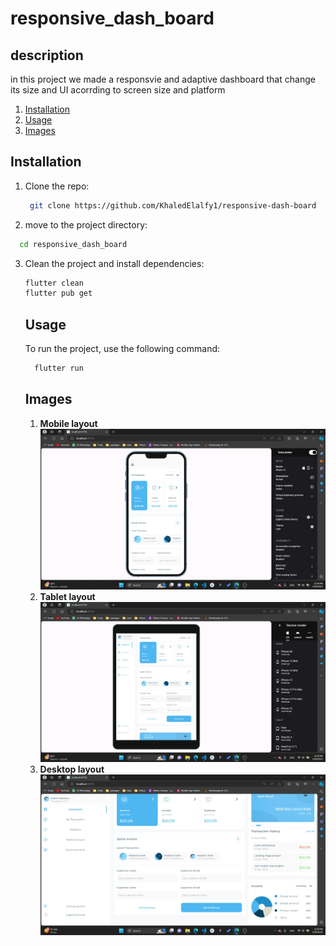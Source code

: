 # responsive_dash_board

## description
in this project we made a responsvie and adaptive dashboard that change its size and UI acorrding to screen size and platform

1. [Installation](#installation)
2. [Usage](#usage)
3. [Images](#images)

## Installation

1. Clone the repo:
   ``` sh
    git clone https://github.com/KhaledElalfy1/responsive-dash-board
   ```
2. move to the project directory:
  ``` sh
    cd responsive_dash_board
```

3. Clean the project and install dependencies:
   ``` sh
   flutter clean
   flutter pub get
   ```

   ## Usage
   To run the project, use the following command:
   ``` sh
     flutter run
   ```

   ## Images

   1. **Mobile layout**
        ![Screenshot](mobile.png)
   2. **Tablet layout**
        ![Screenshot](tablet.png)
   3. **Desktop layout**
        ![Screenshot](desktop.png)
      
